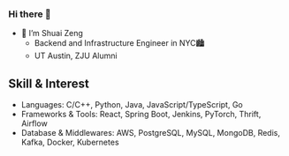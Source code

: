 ### Hi there 👋
- 🌱 I’m Shuai Zeng
  - Backend and Infrastructure Engineer in NYC🏙️
  - UT Austin, ZJU Alumni

## Skill & Interest
- Languages: C/C++, Python, Java, JavaScript/TypeScript, Go
- Frameworks & Tools: React, Spring Boot, Jenkins, PyTorch, Thrift, Airflow
- Database & Middlewares: AWS, PostgreSQL, MySQL, MongoDB, Redis, Kafka, Docker, Kubernetes

<!--
## Stats

[![Top Langs](https://github-readme-stats.vercel.app/api/top-langs/?username=ChristeZeng&hide=VHDL,Verilog,Tex&layout=compact)](https://github.com/ChristeZeng/github-readme-stats)
-->

<!--
**ChristeZeng/ChristeZeng** is a ✨ _special_ ✨ repository because its `README.md` (this file) appears on your GitHub profile.

Here are some ideas to get you started:

- 🔭 I’m currently working on ByteDance as an Infra Developer
- 🌱 I’m currently learning School of Computer Science, Zhejiang University
- 👯 I’m looking to collaborate on ...
- 🤔 I’m looking for help with ...
- 💬 Ask me about ...
- 📫 How to reach me: ...
- 😄 Pronouns: ...
- ⚡ Fun fact: ...
-->
